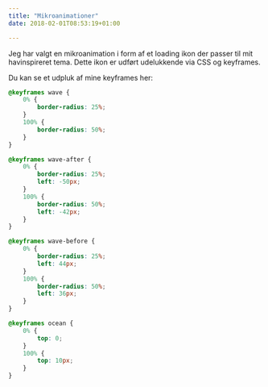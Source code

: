 ```yaml
---
title: "Mikroanimationer"
date: 2018-02-01T08:53:19+01:00

---
```



<div class="loader">
    <div class="loading"></div>
</div>




Jeg har valgt en mikroanimation i form af et loading ikon der passer til mit havinspireret tema. Dette ikon er udført udelukkende via CSS og keyframes. 



Du kan se et udpluk af mine keyframes her:


```css
@keyframes wave {
    0% {
        border-radius: 25%;
    }
    100% {
        border-radius: 50%;
    }
}

@keyframes wave-after {
    0% {
        border-radius: 25%;
        left: -50px;
    }
    100% {
        border-radius: 50%;
        left: -42px;
    }
}

@keyframes wave-before {
    0% {
        border-radius: 25%;
        left: 44px;
    }
    100% {
        border-radius: 50%;
        left: 36px;
    }
}

@keyframes ocean {
    0% {
        top: 0;
    }
    100% {
        top: 10px;
    }
}

```

